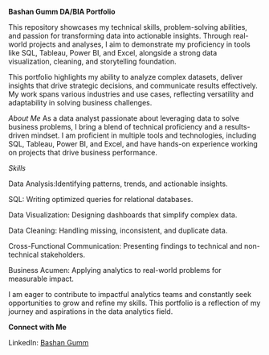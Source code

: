 **Bashan Gumm DA/BIA Portfolio**

This repository showcases my technical skills, problem-solving abilities, and passion for transforming data into actionable insights. Through real-world projects and analyses, I aim to demonstrate my proficiency in tools like SQL, Tableau, Power BI, and Excel, alongside a strong data visualization, cleaning, and storytelling foundation.

This portfolio highlights my ability to analyze complex datasets, deliver insights that drive strategic decisions, and communicate results effectively. My work spans various industries and use cases, reflecting versatility and adaptability in solving business challenges.


*About Me*
As a data analyst passionate about leveraging data to solve business problems, I bring a blend of technical proficiency and a results-driven mindset. I am proficient in multiple tools and technologies, including SQL, Tableau, Power BI, and Excel, and have hands-on experience working on projects that drive business performance.


*Skills*

Data Analysis:Identifying patterns, trends, and actionable insights.

SQL: Writing optimized queries for relational databases.

Data Visualization: Designing dashboards that simplify complex data.

Data Cleaning: Handling missing, inconsistent, and duplicate data.

Cross-Functional Communication: Presenting findings to technical and non-technical stakeholders.

Business Acumen: Applying analytics to real-world problems for measurable impact.


I am eager to contribute to impactful analytics teams and constantly seek opportunities to grow and refine my skills. This portfolio is a reflection of my journey and aspirations in the data analytics field.

**Connect with Me**

LinkedIn: [Bashan Gumm](https://www.linkedin.com/in/bashan-gumm/)

